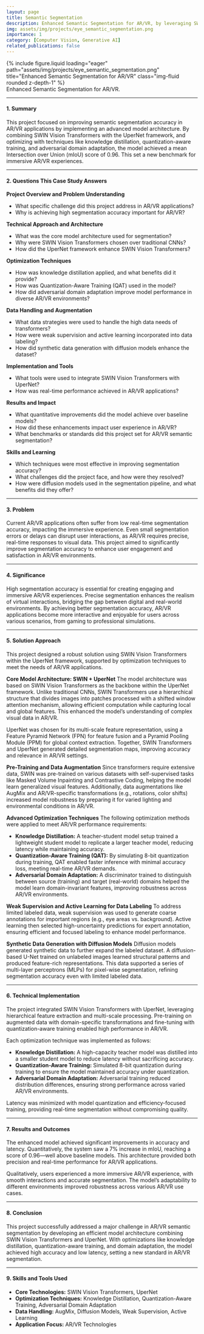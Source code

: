 ```yaml
---
layout: page
title: Semantic Segmentation
description: Enhanced Semantic Segmentation for AR/VR, by leveraging SWIN vision transformers, knowledge distillation, and domain adaptation.
img: assets/img/projects/eye_semantic_segmentation.png
importance: 1
category: [Computer Vision, Generative AI]
related_publications: false
---
```


<!-- ### **Case Study: Advanced AI-Driven Pathology for Enhanced Cancer Detection and Tumor Localization** -->

<div class="row justify-content-sm-center">
  <div class="col-sm-8 mt-3 mt-md-0">
    {% include figure.liquid loading="eager" path="assets/img/projects/eye_semantic_segmentation.png" title="Enhanced Semantic Segmentation for AR/VR" class="img-fluid rounded z-depth-1" %}
  </div>
</div>
<div class="caption">
    Enhanced Semantic Segmentation for AR/VR.
</div>

---

#### **1. Summary**

This project focused on improving semantic segmentation accuracy in AR/VR applications by implementing an advanced model architecture. By combining SWIN Vision Transformers with the UperNet framework, and optimizing with techniques like knowledge distillation, quantization-aware training, and adversarial domain adaptation, the model achieved a mean Intersection over Union (mIoU) score of 0.96. This set a new benchmark for immersive AR/VR experiences.

---

#### **2. Questions This Case Study Answers**

**Project Overview and Problem Understanding**
- What specific challenge did this project address in AR/VR applications?
- Why is achieving high segmentation accuracy important for AR/VR?

**Technical Approach and Architecture**
- What was the core model architecture used for segmentation?
- Why were SWIN Vision Transformers chosen over traditional CNNs?
- How did the UperNet framework enhance SWIN Vision Transformers?

**Optimization Techniques**
- How was knowledge distillation applied, and what benefits did it provide?
- How was Quantization-Aware Training (QAT) used in the model?
- How did adversarial domain adaptation improve model performance in diverse AR/VR environments?

**Data Handling and Augmentation**
- What data strategies were used to handle the high data needs of transformers?
- How were weak supervision and active learning incorporated into data labeling?
- How did synthetic data generation with diffusion models enhance the dataset?

**Implementation and Tools**
- What tools were used to integrate SWIN Vision Transformers with UperNet?
- How was real-time performance achieved in AR/VR applications?

**Results and Impact**
- What quantitative improvements did the model achieve over baseline models?
- How did these enhancements impact user experience in AR/VR?
- What benchmarks or standards did this project set for AR/VR semantic segmentation?

**Skills and Learning**
- Which techniques were most effective in improving segmentation accuracy?
- What challenges did the project face, and how were they resolved?
- How were diffusion models used in the segmentation pipeline, and what benefits did they offer?

---

#### **3. Problem**

Current AR/VR applications often suffer from low real-time segmentation accuracy, impacting the immersive experience. Even small segmentation errors or delays can disrupt user interactions, as AR/VR requires precise, real-time responses to visual data. This project aimed to significantly improve segmentation accuracy to enhance user engagement and satisfaction in AR/VR environments.

---

#### **4. Significance**

High segmentation accuracy is essential for creating engaging and immersive AR/VR experiences. Precise segmentation enhances the realism of virtual interactions, bridging the gap between digital and real-world environments. By achieving better segmentation accuracy, AR/VR applications become more interactive and enjoyable for users across various scenarios, from gaming to professional simulations.

---

#### **5. Solution Approach**

This project designed a robust solution using SWIN Vision Transformers within the UperNet framework, supported by optimization techniques to meet the needs of AR/VR applications.

**Core Model Architecture: SWIN + UperNet**
The model architecture was based on SWIN Vision Transformers as the backbone within the UperNet framework. Unlike traditional CNNs, SWIN Transformers use a hierarchical structure that divides images into patches processed with a shifted window attention mechanism, allowing efficient computation while capturing local and global features. This enhanced the model’s understanding of complex visual data in AR/VR.

UperNet was chosen for its multi-scale feature representation, using a Feature Pyramid Network (FPN) for feature fusion and a Pyramid Pooling Module (PPM) for global context extraction. Together, SWIN Transformers and UperNet generated detailed segmentation maps, improving accuracy and relevance in AR/VR settings.

**Pre-Training and Data Augmentation**
Since transformers require extensive data, SWIN was pre-trained on various datasets with self-supervised tasks like Masked Volume Inpainting and Contrastive Coding, helping the model learn generalized visual features. Additionally, data augmentations like AugMix and AR/VR-specific transformations (e.g., rotations, color shifts) increased model robustness by preparing it for varied lighting and environmental conditions in AR/VR.

**Advanced Optimization Techniques**
The following optimization methods were applied to meet AR/VR performance requirements:

- **Knowledge Distillation:** A teacher-student model setup trained a lightweight student model to replicate a larger teacher model, reducing latency while maintaining accuracy.
- **Quantization-Aware Training (QAT):** By simulating 8-bit quantization during training, QAT enabled faster inference with minimal accuracy loss, meeting real-time AR/VR demands.
- **Adversarial Domain Adaptation:** A discriminator trained to distinguish between source (training) and target (real-world) domains helped the model learn domain-invariant features, improving robustness across AR/VR environments.

**Weak Supervision and Active Learning for Data Labeling**
To address limited labeled data, weak supervision was used to generate coarse annotations for important regions (e.g., eye areas vs. background). Active learning then selected high-uncertainty predictions for expert annotation, ensuring efficient and focused labeling to enhance model performance.

**Synthetic Data Generation with Diffusion Models**
Diffusion models generated synthetic data to further expand the labeled dataset. A diffusion-based U-Net trained on unlabeled images learned structural patterns and produced feature-rich representations. This data supported a series of multi-layer perceptrons (MLPs) for pixel-wise segmentation, refining segmentation accuracy even with limited labeled data.

---

#### **6. Technical Implementation**

The project integrated SWIN Vision Transformers with UperNet, leveraging hierarchical feature extraction and multi-scale processing. Pre-training on augmented data with domain-specific transformations and fine-tuning with quantization-aware training enabled high performance in AR/VR.

Each optimization technique was implemented as follows:

- **Knowledge Distillation:** A high-capacity teacher model was distilled into a smaller student model to reduce latency without sacrificing accuracy.
- **Quantization-Aware Training:** Simulated 8-bit quantization during training to ensure the model maintained accuracy under quantization.
- **Adversarial Domain Adaptation:** Adversarial training reduced distribution differences, ensuring strong performance across varied AR/VR environments.

Latency was minimized with model quantization and efficiency-focused training, providing real-time segmentation without compromising quality.

---

#### **7. Results and Outcomes**

The enhanced model achieved significant improvements in accuracy and latency. Quantitatively, the system saw a 7% increase in mIoU, reaching a score of 0.96—well above baseline models. This architecture provided both precision and real-time performance for AR/VR applications.

Qualitatively, users experienced a more immersive AR/VR experience, with smooth interactions and accurate segmentation. The model’s adaptability to different environments improved robustness across various AR/VR use cases.

---

#### **8. Conclusion**

This project successfully addressed a major challenge in AR/VR semantic segmentation by developing an efficient model architecture combining SWIN Vision Transformers and UperNet. With optimizations like knowledge distillation, quantization-aware training, and domain adaptation, the model achieved high accuracy and low latency, setting a new standard in AR/VR segmentation.

---

#### **9. Skills and Tools Used**

- **Core Technologies:** SWIN Vision Transformers, UperNet
- **Optimization Techniques:** Knowledge Distillation, Quantization-Aware Training, Adversarial Domain Adaptation
- **Data Handling:** AugMix, Diffusion Models, Weak Supervision, Active Learning
- **Application Focus:** AR/VR Technologies


